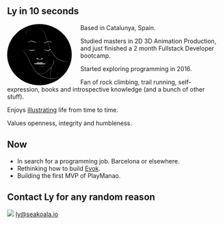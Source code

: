 ## Ly in 10 seconds

<img src="src/ly-perfectState.jpg"
     alt="ly-perfect-state"
     style="float: left; margin-right: 20px; width: 30%; border-radius: 50%;" />

Based in Catalunya, Spain.

Studied masters in 2D 3D Animation Production, and just finished a 2 month Fullstack Developer bootcamp.

Started exploring programming in 2016.

Fan of rock climbing, trail running, self-expression, books and introspective knowledge (and a bunch of other stuff).  

Enjoys  [illustrating](docs/art/ilustrations-2019.md)  life from time to time.

Values openness, integrity and humbleness.

## Now

- In search for a programming job. Barcelona or elsewhere.
- Rethinking how to build [Evok](docs/projects/evok.md).
- Building the first MVP of PlayManao.

## Contact Ly for any random reason

<img src="https://img.icons8.com/doodle/48/000000/mail-with-wings.png" style="width: 22px">  ly@seakoala.io
